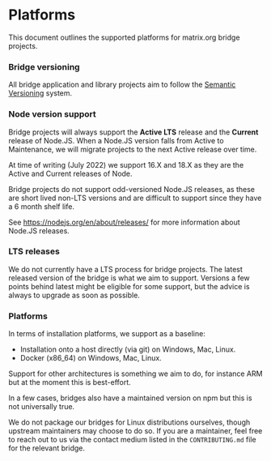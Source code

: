 # Platforms

This document outlines the supported platforms for matrix.org bridge projects.

### Bridge versioning

All bridge application and library projects aim to follow the [Semantic Versioning](https://semver.org/) system.

### Node version support

Bridge projects will always support the **Active LTS** release and the **Current** release of Node.JS. When a
Node.JS version falls from Active to Maintenance, we will migrate projects to the next Active release over time.

At time of writing (July 2022) we support 16.X and 18.X as they are the Active and Current releases of Node.

Bridge projects do not support odd-versioned Node.JS releases, as these are short lived non-LTS versions and are
difficult to support since they have a 6 month shelf life.

See https://nodejs.org/en/about/releases/ for more information about Node.JS releases.

### LTS releases

We do not currently have a LTS process for bridge projects. The latest released version of the bridge is
what we aim to support. Versions a few points behind latest might be eligible for some support, but the
advice is always to upgrade as soon as possible.

### Platforms

In terms of installation platforms, we support as a baseline:

- Installation onto a host directly (via git) on Windows, Mac, Linux.
- Docker (x86_64) on Windows, Mac, Linux.

Support for other architectures is something we aim to do, for instance ARM but at the moment
this is best-effort.

In a few cases, bridges also have a maintained version on npm but this is not universally true.

We do not package our bridges for Linux distributions ourselves, though upstream maintainers
may choose to do so. If you are a maintainer, feel free to reach out to us via the contact medium
listed in the `CONTRIBUTING.md` file for the relevant bridge.
